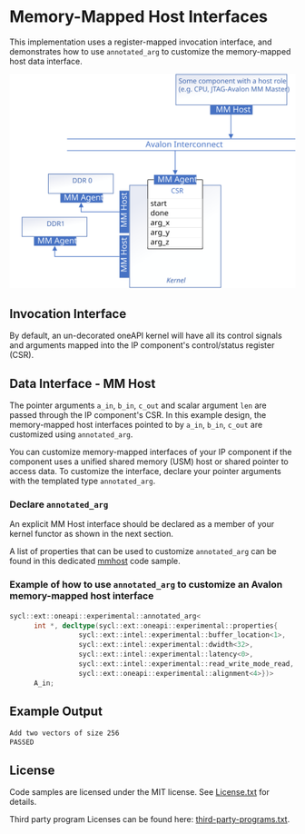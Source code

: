 # Memory-Mapped Host Interfaces
This implementation uses a register-mapped invocation interface, and demonstrates how to use `annotated_arg` to customize the memory-mapped host data interface.

![](../assets/ddr.svg)

## Invocation Interface
By default, an un-decorated oneAPI kernel will have all its control signals and arguments mapped into the IP component's control/status register (CSR).

## Data Interface - MM Host
The pointer arguments `a_in`, `b_in`, `c_out` and scalar argument `len` are passed through the IP component's CSR. In this example design, the memory-mapped host interfaces pointed to by `a_in`, `b_in`, `c_out` are customized using `annotated_arg`.

You can customize memory-mapped interfaces of your IP component if the component uses a unified shared memory (USM) host or shared pointer to access data. To customize the interface, declare your pointer arguments with the templated type `annotated_arg`.

### Declare `annotated_arg`
An explicit MM Host interface should be declared as a member of your kernel functor as shown in the  next section.

A list of properties that can be used to customize `annotated_arg` can be found in this dedicated [mmhost](/DirectProgramming/C++SYCL_FPGA/Tutorials/Features/hls_flow_interfaces/mmhost) code sample.

### Example of how to use `annotated_arg` to customize an Avalon memory-mapped host interface

```cpp
sycl::ext::oneapi::experimental::annotated_arg<
      int *, decltype(sycl::ext::oneapi::experimental::properties{
                 sycl::ext::intel::experimental::buffer_location<1>,
                 sycl::ext::intel::experimental::dwidth<32>,
                 sycl::ext::intel::experimental::latency<0>,
                 sycl::ext::intel::experimental::read_write_mode_read,
                 sycl::ext::oneapi::experimental::alignment<4>})>
      A_in;
```

## Example Output

```
Add two vectors of size 256
PASSED
```

## License
Code samples are licensed under the MIT license. See
[License.txt](/License.txt) for details.

Third party program Licenses can be found here: [third-party-programs.txt](/third-party-programs.txt).
